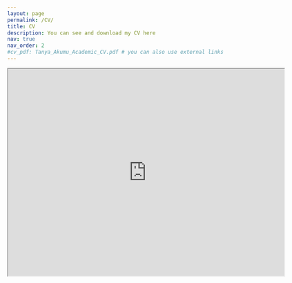 ```yaml
---
layout: page
permalink: /CV/
title: CV
description: You can see and download my CV here
nav: true
nav_order: 2
#cv_pdf: Tanya_Akumu_Academic_CV.pdf # you can also use external links here
---
```

<iframe src="https://drive.google.com/file/d/14n5O39jMd1UeC-4LOAfvupNe50KnIUGi/preview" width="640" height="480" allow="autoplay"></iframe>
